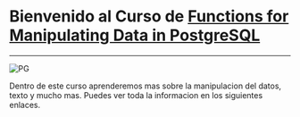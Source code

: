 # Bienvenido al Curso de [Functions for Manipulating Data in PostgreSQL ](https://www.datacamp.com/courses/functions-for-manipulating-data-in-postgresql)
---


![PG](https://upload.wikimedia.org/wikipedia/commons/2/29/Postgresql_elephant.svg)

Dentro de este curso aprenderemos mas sobre la manipulacion del datos, texto y mucho mas. Puedes ver toda la informacion en los siguientes enlaces. 

```{tableofcontents}
```
